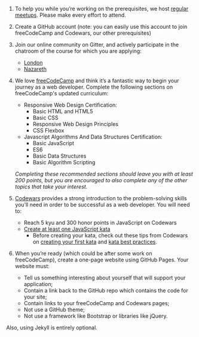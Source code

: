 1. To help you while you’re working on the prerequisites, we host [regular meetups](https://www.meetup.com/founderscoders/events/). Please make every effort to attend.

2. Create a GitHub account (note: you can easily use this account to join freeCodeCamp and Codewars, our other prerequisites)

3. Join our online community on Gitter, and actively participate in the chatroom of the course for which you are applying:
   + [London](https://gitter.im/codingforeveryone/london)
   + [Nazareth](https://gitter.im/codingforeveryone/nazareth)

4. We love [freeCodeCamp](https://www.freecodecamp.org/) and think it’s a fantastic way to begin your journey as a web developer. Complete the following sections on freeCodeCamp's updated curriculum:
   + Responsive Web Design Certification:
     + Basic HTML and HTML5
     + Basic CSS
     + Responsive Web Design Principles
     + CSS Flexbox
   + Javascript Algorithms And Data Structures Certification:
     + Basic JavaScript
     + ES6
     + Basic Data Structures
     + Basic Algorithm Scripting

    _Completing these recommended sections should leave you with at least 200 points, but you are encouraged to also complete any of the other topics that take your interest._

5. [Codewars](https://www.codewars.com/) provides a strong introduction to the problem-solving skills you’ll need in order to be successful as a web developer. You will need to:
   + Reach 5 kyu and 300 honor points in JavaScript on Codewars
   + [Create at least one JavaScript kata](https://www.codewars.com/kata/new/javascript)
      + Before creating your kata, check out these tips from Codewars on [creating your first kata](https://github.com/Codewars/codewars.com/wiki/Tutorial%3A-Create-Your-First-Kata) and [kata best practices](https://github.com/Codewars/codewars.com/wiki/Kata-Best-Practices).

6. When you’re ready (which could be after some work on freeCodeCamp), create a one-page website using GitHub Pages. Your website must:
   + Tell us something interesting about yourself that will support your application;
   + Contain a link back to the GitHub repo which contains the code for your site;
   + Contain links to your freeCodeCamp and Codewars pages;
   + Not use a GitHub theme;
   + Not use a framework like Bootstrap or libraries like jQuery.

  Also, using Jekyll is entirely optional.
